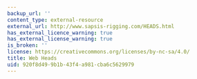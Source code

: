 ```yaml
---
backup_url: ''
content_type: external-resource
external_url: http://www.sapsis-rigging.com/HEADS.html
has_external_licence_warning: true
has_external_license_warning: true
is_broken: ''
license: https://creativecommons.org/licenses/by-nc-sa/4.0/
title: Web Heads
uid: 920f8d49-9b1b-43f4-a981-cba6c5629979
---
```

